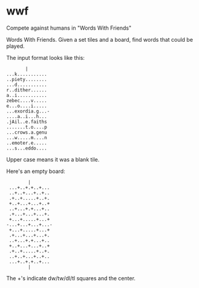 wwf
===

Compete against humans in "Words With Friends"

Words With Friends.  Given a set tiles and a board, find words that could be
played.

The input format looks like this:

           |
    ...k...........
    ..piety........
    ...d...........
    r..dither......
    a..i...........
    zebec....v.....
    e...o....i.....
    ...exordia.g...-
    ....a..i...h...
    .jAil..e.faiths
    .......t.o....p
    ...crows.a.genu
    ...w.....m....n
    ..emoter.e.....
    ...s...eddo....

Upper case means it was a blank tile.

Here's an empty board:

            |
     ...+..+.+..+...
     ..+..+...+..+..
     .+..+.....+..+.
     +..+...+...+..+
     ..+...+.+...+..
     .+...+...+...+.
     +...+.....+...+
    -...+...+...+...-
     +...+.....+...+
     .+...+...+...+.
     ..+...+.+...+..
     +..+...+...+..+
     .+..+.....+..+.
     ..+..+...+..+..
     ...+..+.+..+...
            |

The +'s indicate dw/tw/dl/tl squares and the center.
